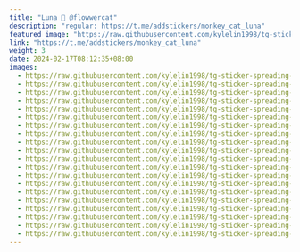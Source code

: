 ```yaml
---
title: "Luna 🥺 @flowwercat"
description: "regular: https://t.me/addstickers/monkey_cat_luna"
featured_image: "https://raw.githubusercontent.com/kylelin1998/tg-sticker-spreading-worldwide-images/main/img/7ce00d94-6c5a-48f0-a969-7de99c3f9776.jpg"
link: "https://t.me/addstickers/monkey_cat_luna"
weight: 3
date: 2024-02-17T08:12:35+08:00
images:
  - https://raw.githubusercontent.com/kylelin1998/tg-sticker-spreading-worldwide-images/main/img/7ce00d94-6c5a-48f0-a969-7de99c3f9776.jpg
  - https://raw.githubusercontent.com/kylelin1998/tg-sticker-spreading-worldwide-images/main/img/84a04518-02a6-40c3-80fe-2bf55f92b13f.jpg
  - https://raw.githubusercontent.com/kylelin1998/tg-sticker-spreading-worldwide-images/main/img/307b96f4-493a-4825-8fd0-88888b7cee74.jpg
  - https://raw.githubusercontent.com/kylelin1998/tg-sticker-spreading-worldwide-images/main/img/af4f8a71-1be2-45e7-97fe-673427cb483c.jpg
  - https://raw.githubusercontent.com/kylelin1998/tg-sticker-spreading-worldwide-images/main/img/30c69d86-6a8e-46a8-9bdf-a31a06036d3c.jpg
  - https://raw.githubusercontent.com/kylelin1998/tg-sticker-spreading-worldwide-images/main/img/4eb0d54b-f966-4f8b-9a84-35c613d36f8a.jpg
  - https://raw.githubusercontent.com/kylelin1998/tg-sticker-spreading-worldwide-images/main/img/91391d1c-fce9-4607-bb94-1c0233f99d43.jpg
  - https://raw.githubusercontent.com/kylelin1998/tg-sticker-spreading-worldwide-images/main/img/012ce1a6-2f72-40d0-93fd-a7b17e776b54.jpg
  - https://raw.githubusercontent.com/kylelin1998/tg-sticker-spreading-worldwide-images/main/img/66d74417-18a7-4060-abf5-19a40f1f2917.jpg
  - https://raw.githubusercontent.com/kylelin1998/tg-sticker-spreading-worldwide-images/main/img/9666b0bf-db92-40fc-a71b-be6a43431117.jpg
  - https://raw.githubusercontent.com/kylelin1998/tg-sticker-spreading-worldwide-images/main/img/38f1c5e3-e317-4387-bcc1-bfed4a7b1381.jpg
  - https://raw.githubusercontent.com/kylelin1998/tg-sticker-spreading-worldwide-images/main/img/90ade4ae-2a9a-4fa8-b27f-a6076561a0fc.jpg
  - https://raw.githubusercontent.com/kylelin1998/tg-sticker-spreading-worldwide-images/main/img/9d42b752-f76c-4fe0-bdb0-6aeb48b85459.jpg
  - https://raw.githubusercontent.com/kylelin1998/tg-sticker-spreading-worldwide-images/main/img/96ad8c69-8df2-49fc-9479-a6ba4034e89b.jpg
  - https://raw.githubusercontent.com/kylelin1998/tg-sticker-spreading-worldwide-images/main/img/cd7a54db-eb2d-4c12-a3b7-3ea543f68d0c.jpg
  - https://raw.githubusercontent.com/kylelin1998/tg-sticker-spreading-worldwide-images/main/img/2cf40e44-fdb6-41e3-ab49-536f5a0dbdc0.jpg
  - https://raw.githubusercontent.com/kylelin1998/tg-sticker-spreading-worldwide-images/main/img/3c837150-2b02-47d5-b98a-f1a596eb51e6.jpg
  - https://raw.githubusercontent.com/kylelin1998/tg-sticker-spreading-worldwide-images/main/img/f733c8b6-e2ff-4075-baf8-da3199ffd00c.jpg
  - https://raw.githubusercontent.com/kylelin1998/tg-sticker-spreading-worldwide-images/main/img/f021b8ad-ab68-4c5a-816f-b1a7f9817089.jpg
  - https://raw.githubusercontent.com/kylelin1998/tg-sticker-spreading-worldwide-images/main/img/77d9be6c-a3e3-4d26-9834-6d6c7ea74e43.jpg
---
```

